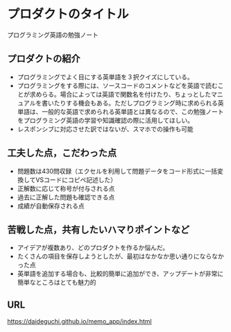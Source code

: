 # プロダクトのタイトル
 プログラミング英語の勉強ノート

## プロダクトの紹介

- プログラミングでよく目にする英単語を３択クイズにしている。
- プログラミングをする際には、ソースコードのコメントなどを英語で読むことが求めらる。場合によっては英語で関数名を付けたり、ちょっとしたマニュアルを書いたりする機会もある。ただしプログラミング時に求められる英単語は、一般的な英語で求められる英単語とは異なるので、この勉強ノートをプログラミング英語の学習や知識確認の際に活用してほしい。
- レスポンシブに対応させた訳ではないが、スマホでの操作も可能


## 工夫した点，こだわった点

- 問題数は430問収録（エクセルを利用して問題データをコード形式に一括変換してVSコードにコピペ記述した）
- 正解数に応じて称号が付与される点
- 過去に正解した問題も確認できる点
- 成績が自動保存される点

## 苦戦した点，共有したいハマりポイントなど

- アイデアが複数あり、どのプロダクトを作るか悩んだ。
- たくさんの項目を保存しようとしたが、最初はなかなか思い通りにならなかった点
- 英単語を追加する場合も、比較的簡単に追加ができ、アップデートが非常に簡単なところはとても魅力的

## URL
https://daideguchi.github.io/memo_app/index.html
